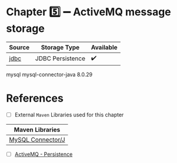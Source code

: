 # Chapter :five: :heavy_minus_sign: ActiveMQ message storage 


| Source  |  Storage Type | Available |
|---------|--|----|
| [jdbc](jdbc) |  JDBC Persistence | :heavy_check_mark: |


<!--  -->
<dependency>
    <groupId>mysql</groupId>
    <artifactId>mysql-connector-java</artifactId>
    <version>8.0.29</version>
</dependency>



# References

- [ ] External `Maven` Libraries used for this chapter

| Maven Libraries                                                                                                       |
|-----------------------------------------------------------------------------------------------------------------------|
| [MySQL Connector/J](https://mvnrepository.com/artifact/mysql/mysql-connector-java)                     |

- [ ] [ActiveMQ - Persistence](http://activemq.apache.org/persistence.html)
